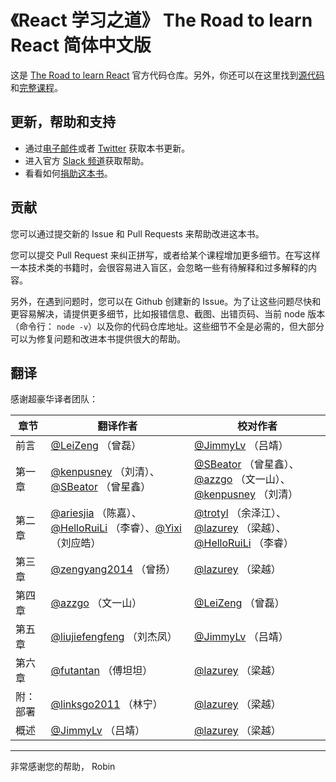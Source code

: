 # 《React 学习之道》 The Road to learn React 简体中文版

这是 [The Road to learn React](https://www.robinwieruch.de/the-road-to-learn-react/) 官方代码仓库。另外，你还可以在这里找到[源代码](https://github.com/the-road-to-learn-react/hackernews-client)和[完整课程](https://roadtoreact.com/)。

## 更新，帮助和支持

* 通过[电子邮件](https://www.getrevue.co/profile/rwieruch)或者 [Twitter](https://twitter.com/rwieruch) 获取本书更新。
* 进入官方 [Slack 频道](https://slack-the-road-to-learn-react.wieruch.com/)获取帮助。
* 看看如何[捐助这本书](https://www.robinwieruch.de/about/)。

## 贡献

您可以通过提交新的 Issue 和 Pull Requests 来帮助改进这本书。

您可以提交 Pull Request 来纠正拼写，或者给某个课程增加更多细节。在写这样一本技术类的书籍时，会很容易进入盲区，会忽略一些有待解释和过多解释的内容。

另外，在遇到问题时，您可以在 Github 创建新的 Issue。为了让这些问题尽快和更容易解决，请提供更多细节，比如报错信息、截图、出错页码、当前 node 版本（命令行： `node -v`）以及你的代码仓库地址。这些细节不全是必需的，但大部分可以为修复问题和改进本书提供很大的帮助。

## 翻译

感谢超豪华译者团队：

| 章节   | 翻译作者                                     | 校对作者                                     |
| ---- | ---------------------------------------- | ---------------------------------------- |
| 前言   | [@LeiZeng](https://github.com/LeiZeng) （曾磊）                             | [@JimmyLv](https://github.com/JimmyLv) （吕靖）                             |
| 第一章  | [@kenpusney](https://github.com/kenpusney) （刘清）、[@SBeator](https://github.com/SBeator) （曾星鑫）             | [@SBeator](https://github.com/SBeator) （曾星鑫）、[@azzgo](https://github.com/azzgo) （文一山）、[@kenpusney](https://github.com/kenpusney) （刘清） |
| 第二章  | [@ariesjia](https://github.com/ariesjia) （陈嘉）、[@HelloRuiLi](https://github.com/HelloRuiLi) （李睿）、[@Yixi](https://github.com/Yixi) （刘应皓） | [@trotyl](https://github.com/trotyl) （余泽江）、[@lazurey](https://github.com/lazurey) （梁越）、[@HelloRuiLi](https://github.com/HelloRuiLi) （李睿） |
| 第三章  | [@zengyang2014](https://github.com/zengyang2014) （曾扬）                        | [@lazurey](https://github.com/lazurey) （梁越）                             |
| 第四章  | [@azzgo](https://github.com/azzgo) （文一山）                              | [@LeiZeng](https://github.com/LeiZeng) （曾磊）                             |
| 第五章  | [@liujiefengfeng](https://github.com/liujiefengfeng) （刘杰凤）                     | [@JimmyLv](https://github.com/JimmyLv) （吕靖）                             |
| 第六章  | [@futantan](https://github.com/futantan) （傅坦坦）                           | [@lazurey](https://github.com/lazurey) （梁越）                             |
| 附：部署 | [@linksgo2011](https://github.com/linksgo2011) （林宁）                         | [@lazurey](https://github.com/lazurey) （梁越）                             |
| 概述   | [@JimmyLv](https://github.com/JimmyLv) （吕靖）                             | [@lazurey](https://github.com/lazurey) （梁越）                             |

---

非常感谢您的帮助，
Robin
